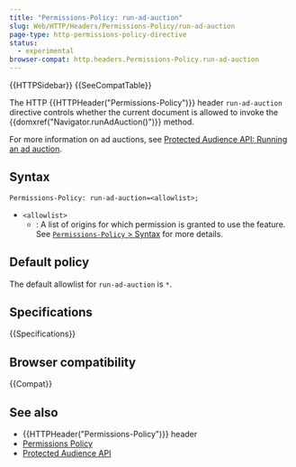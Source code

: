 ```yaml
---
title: "Permissions-Policy: run-ad-auction"
slug: Web/HTTP/Headers/Permissions-Policy/run-ad-auction
page-type: http-permissions-policy-directive
status:
  - experimental
browser-compat: http.headers.Permissions-Policy.run-ad-auction
---
```


{{HTTPSidebar}} {{SeeCompatTable}}

The HTTP {{HTTPHeader("Permissions-Policy")}} header `run-ad-auction` directive controls whether the current document is allowed to invoke the {{domxref("Navigator.runAdAuction()")}} method.

For more information on ad auctions, see [Protected Audience API: Running an ad auction](/en-US/docs/Web/API/Protected_Audience_API/Run_ad_auction).

## Syntax

```http
Permissions-Policy: run-ad-auction=<allowlist>;
```

- `<allowlist>`
  - : A list of origins for which permission is granted to use the feature. See [`Permissions-Policy` > Syntax](/en-US/docs/Web/HTTP/Headers/Permissions-Policy#syntax) for more details.

## Default policy

The default allowlist for `run-ad-auction` is `*`.

## Specifications

{{Specifications}}

## Browser compatibility

{{Compat}}

## See also

- {{HTTPHeader("Permissions-Policy")}} header
- [Permissions Policy](/en-US/docs/Web/HTTP/Permissions_Policy)
- [Protected Audience API](/en-US/docs/Web/API/Protected_Audience_API)

